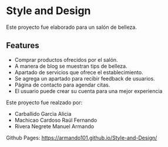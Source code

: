# Style and Design
Este proyecto fue elaborado para un salón de belleza.  
## Features
- Comprar productos ofrecidos por el salón.
- A manera de blog se muestran tips de belleza.  
- Apartado de servicios que ofrece el establecimiento.
- Se agrega un apartado para recibir feedback de usuarios.
- Página de contacto para agendar citas.
- El usuario puede crear su cuenta para una mejor experiencia

Este proyecto fue realzado por:

- Carballido Garcìa Alicia
- Machicao Cardoso Raúl Fernando  
- Rivera Negrete Manuel Armando    

Github Pages: https://armando101.github.io/Style-and-Design/